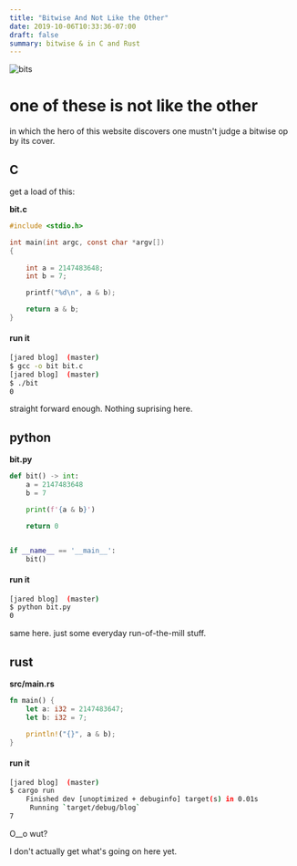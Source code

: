 ```yaml
---
title: "Bitwise And Not Like the Other"
date: 2019-10-06T10:33:36-07:00
draft: false
summary: bitwise & in C and Rust
---
```

![bits](/images/bitwise.jpg)

# one of these is not like the other
in which the hero of this website discovers one mustn't judge a bitwise op by
its cover.


## C
get a load of this:

**bit.c**

```c
#include <stdio.h>

int main(int argc, const char *argv[])
{
    
    int a = 2147483648; 
    int b = 7;

    printf("%d\n", a & b);

    return a & b;
}
```

#### run it

```bash
[jared blog]  (master)
$ gcc -o bit bit.c
[jared blog]  (master)
$ ./bit
0
```

straight forward enough. Nothing suprising here. 

## python

**bit.py**
```python
def bit() -> int:
    a = 2147483648
    b = 7

    print(f'{a & b}')

    return 0


if __name__ == '__main__':
    bit()
```


#### run it


```bash
[jared blog]  (master)
$ python bit.py
0
```
same here. just some everyday run-of-the-mill stuff.


## rust
**src/main.rs**
```rust
fn main() {
    let a: i32 = 2147483647;
    let b: i32 = 7;

    println!("{}", a & b);
}
```

#### run it

```bash
[jared blog]  (master)
$ cargo run
    Finished dev [unoptimized + debuginfo] target(s) in 0.01s
     Running `target/debug/blog`
7
```

O__o wut?

I don't actually get what's going on here yet. 
